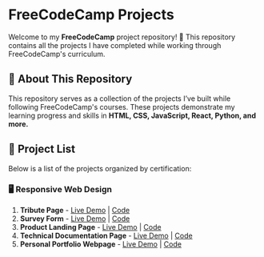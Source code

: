 # FreeCodeCamp Projects

Welcome to my **FreeCodeCamp** project repository! 🎉 This repository contains all the projects I have completed while working through FreeCodeCamp's curriculum.

## 🚀 About This Repository
This repository serves as a collection of the projects I’ve built while following FreeCodeCamp's courses. These projects demonstrate my learning progress and skills in **HTML, CSS, JavaScript, React, Python, and more.**

## 📂 Project List
Below is a list of the projects organized by certification:

### 🖥️ Responsive Web Design
1. **Tribute Page** - [Live Demo](#) | [Code](#)
2. **Survey Form** - [Live Demo](#) | [Code](#)
3. **Product Landing Page** - [Live Demo](#) | [Code](#)
4. **Technical Documentation Page** - [Live Demo](#) | [Code](#)
5. **Personal Portfolio Webpage** - [Live Demo](#) | [Code](#)